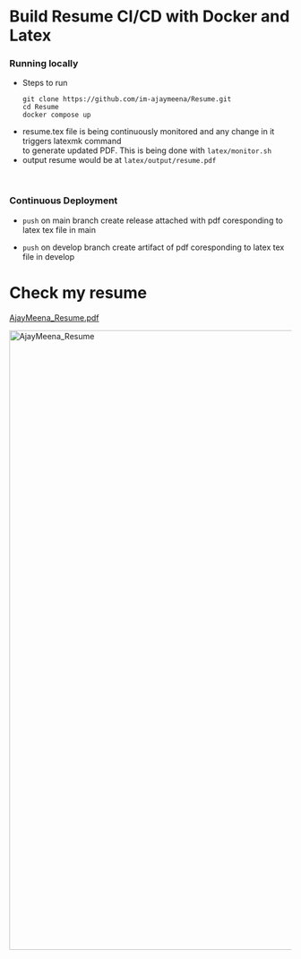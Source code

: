 # Build Resume CI/CD with Docker and Latex

### Running locally
- Steps to run
    ``` 
    git clone https://github.com/im-ajaymeena/Resume.git 
    cd Resume 
    docker compose up 
    ```
- resume.tex file is being continuously monitored and any change in it triggers latexmk command <br />  to generate updated PDF. This is being done with ```latex/monitor.sh```
- output resume would be at ```latex/output/resume.pdf```
<br />

### Continuous Deployment
- `push` on main branch create release attached with pdf coresponding to latex tex file in main

- `push` on develop branch create artifact of pdf coresponding to latex tex file in develop


# Check my resume

[AjayMeena_Resume.pdf](https://github.com/im-ajaymeena/Resume/releases/download/latest/AjayMeena_Resume.pdf)

<img src="https://github.com/im-ajaymeena/Resume/releases/download/latest/AjayMeena_Resume.jpg" alt="AjayMeena_Resume" width="773" height="1107">